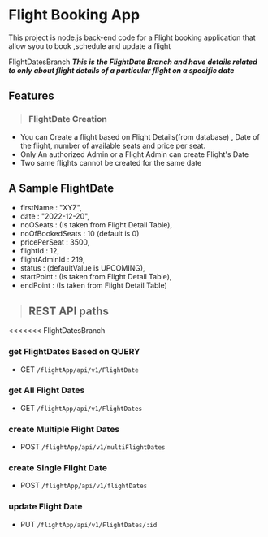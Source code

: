 # Flight Booking App
This project is node.js back-end code for a Flight booking application that allow syou to book ,schedule and update a flight

FlightDatesBranch
***This is the FlightDate Branch and have details related to only about flight details of a particular flight on a specific date***

## Features
> ### FlightDate Creation
 * You can Create a flight based on Flight Details(from database) , Date of the flight, number of available seats and price per seat.
 * Only An authorized Admin or a Flight Admin can create Flight's Date 
 * Two same flights cannot be created for the same date
 



## A Sample FlightDate 
  - firstName : "XYZ",
  - date : "2022-12-20",
  - noOSeats : (Is taken from Flight Detail Table),
  - noOfBookedSeats : 10 (default is 0)
  - pricePerSeat  : 3500,
  - flightId : 12,
  - flightAdminId : 219,
  - status : (defaultValue is UPCOMING),
  - startPoint : (Is taken from Flight Detail Table),
  - endPoint : (Is taken from Flight Detail Table)



> ## REST API paths
<<<<<<< FlightDatesBranch

### get FlightDates Based on QUERY 
* GET `/flightApp/api/v1/FlightDate`

### get All Flight Dates
*  GET `/flightApp/api/v1/FlightDates`
 
### create Multiple Flight Dates
* POST `/flightApp/api/v1/multiFlightDates`

### create Single Flight Date
* POST `/flightApp/api/v1/flightDates`

### update Flight Date
*  PUT `/flightApp/api/v1/FlightDates/:id`
